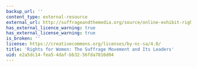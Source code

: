 ```yaml
---
backup_url: ''
content_type: external-resource
external_url: http://suffrageandthemedia.org/source/online-exhibit-rights-women-suffrage-movement-leaders/
has_external_licence_warning: true
has_external_license_warning: true
is_broken: ''
license: https://creativecommons.org/licenses/by-nc-sa/4.0/
title: 'Rights for Women: The Suffrage Movement and Its Leaders'
uid: e2a5dc14-fea5-4daf-bb32-56fda7816d04
---
```

